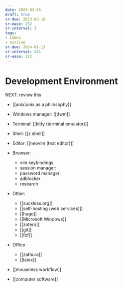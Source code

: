 ```yaml
---
date: 2023-03-05
draft: true
sr-due: 2023-03-16
sr-ease: 252
sr-interval: 3
tags:
- inbox
- outline
sr-due: 2024-01-13
sr-interval: 241
sr-ease: 272
---
```


# Development Environment

NEXT: review this

- [[unix|unix as a philosophy]]
- Windows manager: [[dwm]]
- Terminal: [[kitty (terminal emulator)]]
- Shell: [[z shell]]
- Editor: [[neovim (text editor)]]
- Browser:
  - vim keybindings
  <!-- TODO: add materials -->
  - session manager:
  - password manager:
  - adblocker
  - research
- Other:
  - [[suckless.org]]
  - [[self-hosting (web services)]]
  - [[hugo]]
  - [[Microsoft Windows]]
  - [[zotero]]
  - [[git]]
  - [[fzf]]
- Office

  - [[zathura]]
  - [[latex]]

- [[mouseless workflow]]
- [[computer software]]